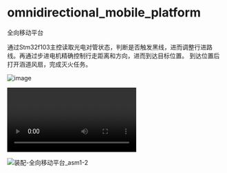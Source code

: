# omnidirectional_mobile_platform
全向移动平台

通过Stm32f103主控读取光电对管状态，判断是否触发黑线，进而调整行进路线。再通过步进电机精确控制行走距离和方向，进而到达目标位置。
到达位置后打开涵道风扇，完成灭火任务。

![image](https://user-images.githubusercontent.com/47512823/192666063-6fb5602a-4a01-4955-ae70-4fb9c44cd5c5.png)

![video](video_20171118_213246.mp4)


![装配-全向移动平台_asm1-2](https://user-images.githubusercontent.com/47512823/192125999-f2f3ab90-1080-480c-bda8-3ea45d650174.png)


 
